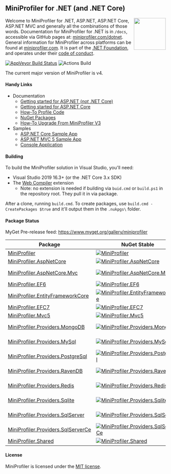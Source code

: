 ## MiniProfiler for .NET (and .NET Core)

[<img align="right" width="100px" src="https://dotnetfoundation.org/img/logo_big.svg" />](https://dotnetfoundation.org/projects)

Welcome to MiniProfiler for .NET, ASP.NET, ASP.NET Core, ASP.NET MVC and generally all the combinations of those words. Documentation for MiniProfiler for .NET is in `/docs`, accessible via GitHub pages at: [miniprofiler.com/dotnet](https://miniprofiler.com/dotnet/). General information for MiniProfiler across platforms can be found at [miniprofiler.com](https://miniprofiler.com/). It is part of the [.NET Foundation](https://www.dotnetfoundation.org/), and operates under their [code of conduct](https://www.dotnetfoundation.org/code-of-conduct).

[![AppVeyor Build Status](https://ci.appveyor.com/api/projects/status/sieyhfuhjww5ur5i/branch/main?svg=true)](https://ci.appveyor.com/project/StackExchange/dotnet/branch/main)
![Actions Build](https://github.com/MiniProfiler/dotnet/workflows/Main%20Build/badge.svg)


The current major version of MiniProfiler is v4.

#### Handy Links

* Documentation
  * [Getting started for ASP.NET (*not* .NET Core)](https://miniprofiler.com/dotnet/AspDotNet)
  * [Getting started for ASP.NET Core](https://miniprofiler.com/dotnet/AspDotNetCore)
  * [How-To Profile Code](https://miniprofiler.com/dotnet/HowTo/ProfileCode)
  * [NuGet Packages](https://miniprofiler.com/dotnet/NuGet)
  * [How-To Upgrade From MiniProfiler V3](https://miniprofiler.com/dotnet/HowTo/UpgradeFromV3)
* Samples
  * [ASP.NET Core Sample App](https://github.com/MiniProfiler/dotnet/tree/main/samples/Samples.AspNetCore3)
  * [ASP.NET MVC 5 Sample App](https://github.com/MiniProfiler/dotnet/tree/main/samples/Samples.Mvc5)
  * [Console Application](https://github.com/MiniProfiler/dotnet/tree/main/samples/Samples.Console)

#### Building
To build the MiniProfiler solution in Visual Studio, you'll need:
- Visual Studio 2019 16.3+ (or the .NET Core 3.x SDK)
- The [Web Compiler](https://marketplace.visualstudio.com/items?itemName=MadsKristensen.WebCompiler) extension
  - Note: no extension is needed if building via `buid.cmd` or `build.ps1` in the repository root. They pull it in via  package.

After a clone, running `build.cmd`. To create packages, use `build.cmd -CreatePackages $true` and it'll output them in the `.nukpgs\` folder.

#### Package Status

MyGet Pre-release feed: https://www.myget.org/gallery/miniprofiler

| Package | NuGet Stable | NuGet Pre-release | Downloads | MyGet |
| ------- | ------------ | ----------------- | --------- | ----- |
| [MiniProfiler](https://www.nuget.org/packages/MiniProfiler/) | [![MiniProfiler](https://img.shields.io/nuget/v/MiniProfiler.svg)](https://www.nuget.org/packages/MiniProfiler/) | [![MiniProfiler](https://img.shields.io/nuget/vpre/MiniProfiler.svg)](https://www.nuget.org/packages/MiniProfiler/) | [![MiniProfiler](https://img.shields.io/nuget/dt/MiniProfiler.svg)](https://www.nuget.org/packages/MiniProfiler/) | [![MiniProfiler MyGet](https://img.shields.io/myget/miniprofiler/vpre/MiniProfiler.svg)](https://www.myget.org/feed/miniprofiler/package/nuget/MiniProfiler) |
| [MiniProfiler.AspNetCore](https://www.nuget.org/packages/MiniProfiler.AspNetCore/) | [![MiniProfiler.AspNetCore](https://img.shields.io/nuget/v/MiniProfiler.AspNetCore.svg)](https://www.nuget.org/packages/MiniProfiler.AspNetCore/) | [![MiniProfiler.AspNetCore](https://img.shields.io/nuget/vpre/MiniProfiler.AspNetCore.svg)](https://www.nuget.org/packages/MiniProfiler.AspNetCore/) | [![MiniProfiler.AspNetCore](https://img.shields.io/nuget/dt/MiniProfiler.AspNetCore.svg)](https://www.nuget.org/packages/MiniProfiler.AspNetCore/) | [![MiniProfiler.AspNetCore MyGet](https://img.shields.io/myget/miniprofiler/vpre/MiniProfiler.AspNetCore.svg)](https://www.myget.org/feed/miniprofiler/package/nuget/MiniProfiler.AspNetCore) |
| [MiniProfiler.AspNetCore.Mvc](https://www.nuget.org/packages/MiniProfiler.AspNetCore.Mvc/) | [![MiniProfiler.AspNetCore.Mvc](https://img.shields.io/nuget/v/MiniProfiler.AspNetCore.Mvc.svg)](https://www.nuget.org/packages/MiniProfiler.AspNetCore.Mvc/) | [![MiniProfiler.AspNetCore.Mvc](https://img.shields.io/nuget/vpre/MiniProfiler.AspNetCore.Mvc.svg)](https://www.nuget.org/packages/MiniProfiler.AspNetCore.Mvc/) | [![MiniProfiler.AspNetCore.Mvc](https://img.shields.io/nuget/dt/MiniProfiler.AspNetCore.Mvc.svg)](https://www.nuget.org/packages/MiniProfiler.AspNetCore.Mvc/) | [![MiniProfiler.AspNetCore.Mvc MyGet](https://img.shields.io/myget/miniprofiler/vpre/MiniProfiler.AspNetCore.Mvc.svg)](https://www.myget.org/feed/miniprofiler/package/nuget/MiniProfiler.AspNetCore.Mvc) |
| [MiniProfiler.EF6](https://www.nuget.org/packages/MiniProfiler.EF6/) | [![MiniProfiler.EF6](https://img.shields.io/nuget/v/MiniProfiler.EF6.svg)](https://www.nuget.org/packages/MiniProfiler.EF6/) | [![MiniProfiler.EF6](https://img.shields.io/nuget/vpre/MiniProfiler.EF6.svg)](https://www.nuget.org/packages/MiniProfiler.EF6/) | [![MiniProfiler.EF6](https://img.shields.io/nuget/dt/MiniProfiler.EF6.svg)](https://www.nuget.org/packages/MiniProfiler.EF6/) | [![MiniProfiler.EF6 MyGet](https://img.shields.io/myget/miniprofiler/vpre/MiniProfiler.EF6.svg)](https://www.myget.org/feed/miniprofiler/package/nuget/MiniProfiler.EF6) |
| [MiniProfiler.EntityFrameworkCore](https://www.nuget.org/packages/MiniProfiler.EntityFrameworkCore/) | [![MiniProfiler.EntityFrameworkCore](https://img.shields.io/nuget/v/MiniProfiler.EntityFrameworkCore.svg)](https://www.nuget.org/packages/MiniProfiler.EntityFrameworkCore/) | [![MiniProfiler.EntityFrameworkCore](https://img.shields.io/nuget/vpre/MiniProfiler.EntityFrameworkCore.svg)](https://www.nuget.org/packages/MiniProfiler.EntityFrameworkCore/) | [![MiniProfiler.EntityFrameworkCore](https://img.shields.io/nuget/dt/MiniProfiler.EntityFrameworkCore.svg)](https://www.nuget.org/packages/MiniProfiler.EntityFrameworkCore/) | [![MiniProfiler.EntityFrameworkCore MyGet](https://img.shields.io/myget/miniprofiler/vpre/MiniProfiler.EntityFrameworkCore.svg)](https://www.myget.org/feed/miniprofiler/package/nuget/MiniProfiler.EntityFrameworkCore) |
| [MiniProfiler.EFC7](https://www.nuget.org/packages/MiniProfiler.EFC7/) | [![MiniProfiler.EFC7](https://img.shields.io/nuget/v/MiniProfiler.EFC7.svg)](https://www.nuget.org/packages/MiniProfiler.EFC7/) | [![MiniProfiler.EFC7](https://img.shields.io/nuget/vpre/MiniProfiler.EFC7.svg)](https://www.nuget.org/packages/MiniProfiler.EFC7/) | [![MiniProfiler.EFC7](https://img.shields.io/nuget/dt/MiniProfiler.EFC7.svg)](https://www.nuget.org/packages/MiniProfiler.EFC7/) | [![MiniProfiler.EFC7 MyGet](https://img.shields.io/myget/miniprofiler/vpre/MiniProfiler.EFC7.svg)](https://www.myget.org/feed/miniprofiler/package/nuget/MiniProfiler.EFC7) |
| [MiniProfiler.Mvc5](https://www.nuget.org/packages/MiniProfiler.Mvc5/) | [![MiniProfiler.Mvc5](https://img.shields.io/nuget/v/MiniProfiler.Mvc5.svg)](https://www.nuget.org/packages/MiniProfiler.Mvc5/) | [![MiniProfiler.Mvc5](https://img.shields.io/nuget/vpre/MiniProfiler.Mvc5.svg)](https://www.nuget.org/packages/MiniProfiler.Mvc5/) | [![MiniProfiler.Mvc5](https://img.shields.io/nuget/dt/MiniProfiler.Mvc5.svg)](https://www.nuget.org/packages/MiniProfiler.Mvc5/) | [![MiniProfiler.Mvc5 MyGet](https://img.shields.io/myget/miniprofiler/vpre/MiniProfiler.Mvc5.svg)](https://www.myget.org/feed/miniprofiler/package/nuget/MiniProfiler.Mvc5) |
| [MiniProfiler.Providers.MongoDB](https://www.nuget.org/packages/MiniProfiler.Providers.MongoDB/) | [![MiniProfiler.Providers.MongoDB](https://img.shields.io/nuget/v/MiniProfiler.Providers.MongoDB.svg)](https://www.nuget.org/packages/MiniProfiler.Providers.MongoDB/) | [![MiniProfiler.Providers.MongoDB](https://img.shields.io/nuget/vpre/MiniProfiler.Providers.MongoDB.svg)](https://www.nuget.org/packages/MiniProfiler.Providers.MongoDB/) | [![MiniProfiler.Providers.MongoDB](https://img.shields.io/nuget/dt/MiniProfiler.Providers.MongoDB.svg)](https://www.nuget.org/packages/MiniProfiler.Providers.MongoDB/) | [![MiniProfiler.Providers.MongoDB MyGet](https://img.shields.io/myget/miniprofiler/vpre/MiniProfiler.Providers.MongoDB.svg)](https://www.myget.org/feed/miniprofiler/package/nuget/MiniProfiler.Providers.MongoDB) |
| [MiniProfiler.Providers.MySql](https://www.nuget.org/packages/MiniProfiler.Providers.MySql/) | [![MiniProfiler.Providers.MySql](https://img.shields.io/nuget/v/MiniProfiler.Providers.MySql.svg)](https://www.nuget.org/packages/MiniProfiler.Providers.MySql/) | [![MiniProfiler.Providers.MySql](https://img.shields.io/nuget/vpre/MiniProfiler.Providers.MySql.svg)](https://www.nuget.org/packages/MiniProfiler.Providers.MySql/) | [![MiniProfiler.Providers.MySql](https://img.shields.io/nuget/dt/MiniProfiler.Providers.MySql.svg)](https://www.nuget.org/packages/MiniProfiler.Providers.MySql/) | [![MiniProfiler.Providers.MySql MyGet](https://img.shields.io/myget/miniprofiler/vpre/MiniProfiler.Providers.MySql.svg)](https://www.myget.org/feed/miniprofiler/package/nuget/MiniProfiler.Providers.MySql) |
| [MiniProfiler.Providers.PostgreSql](https://www.nuget.org/packages/MiniProfiler.Providers.PostgreSql/) | [![MiniProfiler.Providers.PostgreSql](https://img.shields.io/nuget/v/MiniProfiler.Providers.PostgreSql.svg)](https://www.nuget.org/packages/MiniProfiler.Providers.PostgreSql/) | [![MiniProfiler.Providers.PostgreSql](https://img.shields.io/nuget/vpre/MiniProfiler.Providers.PostgreSql.svg)](https://www.nuget.org/packages/MiniProfiler.Providers.PostgreSql/) | [![MiniProfiler.Providers.PostgreSql](https://img.shields.io/nuget/dt/MiniProfiler.Providers.PostgreSql.svg)](https://www.nuget.org/packages/MiniProfiler.Providers.PostgreSql/) | [![MiniProfiler.Providers.PostgreSql MyGet](https://img.shields.io/myget/miniprofiler/vpre/MiniProfiler.Providers.PostgreSql.svg)](https://www.myget.org/feed/miniprofiler/package/nuget/MiniProfiler.Providers.PostgreSql) |
| [MiniProfiler.Providers.RavenDB](https://www.nuget.org/packages/MiniProfiler.Providers.RavenDB/) | [![MiniProfiler.Providers.RavenDB](https://img.shields.io/nuget/v/MiniProfiler.Providers.RavenDB.svg)](https://www.nuget.org/packages/MiniProfiler.Providers.RavenDB/) | [![MiniProfiler.Providers.RavenDB](https://img.shields.io/nuget/vpre/MiniProfiler.Providers.RavenDB.svg)](https://www.nuget.org/packages/MiniProfiler.Providers.RavenDB/) | [![MiniProfiler.Providers.RavenDB](https://img.shields.io/nuget/dt/MiniProfiler.Providers.RavenDB.svg)](https://www.nuget.org/packages/MiniProfiler.Providers.RavenDB/) | [![MiniProfiler.Providers.RavenDB MyGet](https://img.shields.io/myget/miniprofiler/vpre/MiniProfiler.Providers.RavenDB.svg)](https://www.myget.org/feed/miniprofiler/package/nuget/MiniProfiler.Providers.RavenDB) |
| [MiniProfiler.Providers.Redis](https://www.nuget.org/packages/MiniProfiler.Providers.Redis/) | [![MiniProfiler.Providers.Redis](https://img.shields.io/nuget/v/MiniProfiler.Providers.Redis.svg)](https://www.nuget.org/packages/MiniProfiler.Providers.Redis/) | [![MiniProfiler.Providers.Redis](https://img.shields.io/nuget/vpre/MiniProfiler.Providers.Redis.svg)](https://www.nuget.org/packages/MiniProfiler.Providers.Redis/) | [![MiniProfiler.Providers.Redis](https://img.shields.io/nuget/dt/MiniProfiler.Providers.Redis.svg)](https://www.nuget.org/packages/MiniProfiler.Providers.Redis/) | [![MiniProfiler.Providers.Redis MyGet](https://img.shields.io/myget/miniprofiler/vpre/MiniProfiler.Providers.Redis.svg)](https://www.myget.org/feed/miniprofiler/package/nuget/MiniProfiler.Providers.Redis) |
| [MiniProfiler.Providers.Sqlite](https://www.nuget.org/packages/MiniProfiler.Providers.Sqlite/) | [![MiniProfiler.Providers.Sqlite](https://img.shields.io/nuget/v/MiniProfiler.Providers.Sqlite.svg)](https://www.nuget.org/packages/MiniProfiler.Providers.Sqlite/) | [![MiniProfiler.Providers.Sqlite](https://img.shields.io/nuget/vpre/MiniProfiler.Providers.Sqlite.svg)](https://www.nuget.org/packages/MiniProfiler.Providers.Sqlite/) | [![MiniProfiler.Providers.Sqlite](https://img.shields.io/nuget/dt/MiniProfiler.Providers.Sqlite.svg)](https://www.nuget.org/packages/MiniProfiler.Providers.Sqlite/) | [![MiniProfiler.Providers.Sqlite MyGet](https://img.shields.io/myget/miniprofiler/vpre/MiniProfiler.Providers.Sqlite.svg)](https://www.myget.org/feed/miniprofiler/package/nuget/MiniProfiler.Providers.Sqlite) |
| [MiniProfiler.Providers.SqlServer](https://www.nuget.org/packages/MiniProfiler.Providers.SqlServer/) | [![MiniProfiler.Providers.SqlServer](https://img.shields.io/nuget/v/MiniProfiler.Providers.SqlServer.svg)](https://www.nuget.org/packages/MiniProfiler.Providers.SqlServer/) | [![MiniProfiler.Providers.SqlServer](https://img.shields.io/nuget/vpre/MiniProfiler.Providers.SqlServer.svg)](https://www.nuget.org/packages/MiniProfiler.Providers.SqlServer/) | [![MiniProfiler.Providers.SqlServer](https://img.shields.io/nuget/dt/MiniProfiler.Providers.SqlServer.svg)](https://www.nuget.org/packages/MiniProfiler.Providers.SqlServer/) | [![MiniProfiler.Providers.SqlServer MyGet](https://img.shields.io/myget/miniprofiler/vpre/MiniProfiler.Providers.SqlServer.svg)](https://www.myget.org/feed/miniprofiler/package/nuget/MiniProfiler.Providers.SqlServer) |
| [MiniProfiler.Providers.SqlServerCe](https://www.nuget.org/packages/MiniProfiler.Providers.SqlServerCe/) | [![MiniProfiler.Providers.SqlServerCe](https://img.shields.io/nuget/v/MiniProfiler.Providers.SqlServerCe.svg)](https://www.nuget.org/packages/MiniProfiler.Providers.SqlServerCe/) | [![MiniProfiler.Providers.SqlServerCe](https://img.shields.io/nuget/vpre/MiniProfiler.Providers.SqlServerCe.svg)](https://www.nuget.org/packages/MiniProfiler.Providers.SqlServerCe/) | [![MiniProfiler.Providers.SqlServerCe](https://img.shields.io/nuget/dt/MiniProfiler.Providers.SqlServerCe.svg)](https://www.nuget.org/packages/MiniProfiler.Providers.SqlServerCe/) | [![MiniProfiler.Providers.SqlServerCe MyGet](https://img.shields.io/myget/miniprofiler/vpre/MiniProfiler.Providers.SqlServerCe.svg)](https://www.myget.org/feed/miniprofiler/package/nuget/MiniProfiler.Providers.SqlServerCe) |
| [MiniProfiler.Shared](https://www.nuget.org/packages/MiniProfiler.Shared/) | [![MiniProfiler.Shared](https://img.shields.io/nuget/v/MiniProfiler.Shared.svg)](https://www.nuget.org/packages/MiniProfiler.Shared/) | [![MiniProfiler.Shared](https://img.shields.io/nuget/vpre/MiniProfiler.Shared.svg)](https://www.nuget.org/packages/MiniProfiler.Shared/) | [![MiniProfiler.Shared](https://img.shields.io/nuget/dt/MiniProfiler.Shared.svg)](https://www.nuget.org/packages/MiniProfiler.Shared/) | [![MiniProfiler.Shared MyGet](https://img.shields.io/myget/miniprofiler/vpre/MiniProfiler.Shared.svg)](https://www.myget.org/feed/miniprofiler/package/nuget/MiniProfiler.Shared) |
<!-- Gen script: https://gist.github.com/NickCraver/33a825aca1fd0893ea019976a2f98850 -->


#### License
MiniProfiler is licensed under the [MIT license](https://github.com/MiniProfiler/dotnet/blob/main/LICENSE.txt).
